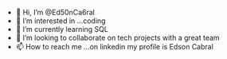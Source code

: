 - 👋 Hi, I’m @Ed50nCa6ral
- 👀 I’m interested in ...coding 
- 🌱 I’m currently learning SQL
- 💞️ I’m looking to collaborate on tech projects with a great team 
- 📫 How to reach me ...on linkedin my profile is Edson Cabral

<!---
Ed50nCa6ral/Ed50nCa6ral is a ✨ special ✨ repository because its `README.md` (this file) appears on your GitHub profile.
You can click the Preview link to take a look at your changes.
--->
